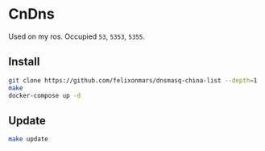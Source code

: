 # CnDns

Used on my ros. Occupied `53`, `5353`, `5355`.

## Install

```bash
git clone https://github.com/felixonmars/dnsmasq-china-list --depth=1
make
docker-compose up -d
```

## Update

```bash
make update
```